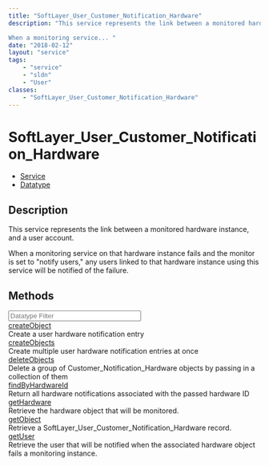 ```yaml
---
title: "SoftLayer_User_Customer_Notification_Hardware"
description: "This service represents the link between a monitored hardware instance, and a user account. 

When a monitoring service... "
date: "2018-02-12"
layout: "service"
tags:
    - "service"
    - "sldn"
    - "User"
classes:
    - "SoftLayer_User_Customer_Notification_Hardware"
---
```

# SoftLayer_User_Customer_Notification_Hardware
<div id='service-datatype'>
    <ul id='sldn-reference-tabs'>
    <li id='service'> <a href='/reference/services/SoftLayer_User_Customer_Notification_Hardware' >Service</a></li>    <li id='datatype'> <a href='/reference/datatypes/SoftLayer_User_Customer_Notification_Hardware' >Datatype</a></li>
    </ul>
</div>

## Description
This service represents the link between a monitored hardware instance, and a user account. 

When a monitoring service on that hardware instance fails and the monitor is set to "notify users," any users linked to that hardware instance using this service will be notified of the failure. 
        
        
<div id="properties" class="content">
    <h2>Methods</h2>
    <div class="view-filters">
        <div class="clearfix">
            <div class="search-input-box">
                <input placeholder="Datatype Filter" onkeyup="titleSearch(inputId='edit-combine', divId='method-div', elementClass='method-row')" 
                    type="text" id="edit-combine" value="" size="30" maxlength="128" class="form-text">
            </div>
        </div>
    </div>
    <div id="method-div">
            <div class="method-row">
                        <span class='view-field-title'><a href='/reference/services/SoftLayer_User_Customer_Notification_Hardware/createObject'> createObject</a> </span>
            <div class='views-field-body'>Create a user hardware notification entry</div>
        </div>
            <div class="method-row">
                        <span class='view-field-title'><a href='/reference/services/SoftLayer_User_Customer_Notification_Hardware/createObjects'> createObjects</a> </span>
            <div class='views-field-body'>Create multiple user hardware notification entries at once</div>
        </div>
            <div class="method-row">
                        <span class='view-field-title'><a href='/reference/services/SoftLayer_User_Customer_Notification_Hardware/deleteObjects'> deleteObjects</a> </span>
            <div class='views-field-body'>Delete a group of Customer_Notification_Hardware objects by passing in a collection of them</div>
        </div>
            <div class="method-row">
                        <span class='view-field-title'><a href='/reference/services/SoftLayer_User_Customer_Notification_Hardware/findByHardwareId'> findByHardwareId</a> </span>
            <div class='views-field-body'>Return all hardware notifications associated with the passed hardware ID</div>
        </div>
            <div class="method-row">
                        <span class='view-field-title'><a href='/reference/services/SoftLayer_User_Customer_Notification_Hardware/getHardware'> getHardware</a> </span>
            <div class='views-field-body'>Retrieve the hardware object that will be monitored.</div>
        </div>
            <div class="method-row">
                        <span class='view-field-title'><a href='/reference/services/SoftLayer_User_Customer_Notification_Hardware/getObject'> getObject</a> </span>
            <div class='views-field-body'>Retrieve a SoftLayer_User_Customer_Notification_Hardware record.</div>
        </div>
            <div class="method-row">
                        <span class='view-field-title'><a href='/reference/services/SoftLayer_User_Customer_Notification_Hardware/getUser'> getUser</a> </span>
            <div class='views-field-body'>Retrieve the user that will be notified when the associated hardware object fails a monitoring instance.</div>
        </div>
        </div>
</div>

